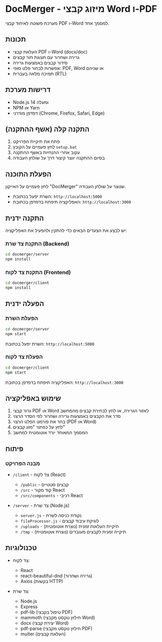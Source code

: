 # DocMerger - מיזוג קבצי Word ו-PDF

מערכת פשוטה לאיחוד קבצי PDF ו-Word למסמך אחד.

## תכונות

- העלאת קבצי PDF ו-Word (docx/doc)
- גרירה ושחרור עם תצוגת תור קבצים
- סידור קבצים באמצעות גרירה
- אפשרות לבחור פלט סופי: PDF, Word או שניהם
- תמיכה מלאה בעברית (RTL)

## דרישות מערכת

- Node.js 14 ומעלה
- NPM או Yarn
- דפדפן מודרני (Chrome, Firefox, Safari, Edge)

## התקנה קלה (אשף ההתקנה)

1. פתח את תיקיית הפרויקט
2. לחץ פעמיים על הקובץ `setup.bat`
3. עקוב אחרי ההנחיות באשף ההתקנה
4. בסיום ההתקנה יווצר קיצור דרך על שולחן העבודה

## הפעלת התוכנה

לחץ פעמיים על האייקון "DocMerger" שנוצר על שולחן העבודה.

- השרת יפעל בכתובת: `http://localhost:5000`
- האפליקציה תיפתח בדפדפן בכתובת: `http://localhost:3000`

## התקנה ידנית

יש לבצע את הצעדים הבאים כדי להתקין ולהפעיל את האפליקציה:

### התקנת צד שרת (Backend)

```bash
cd docmerger/server
npm install
```

### התקנת צד לקוח (Frontend)

```bash
cd docmerger/client
npm install
```

## הפעלה ידנית

### הפעלת השרת

```bash
cd docmerger/server
npm start
```

השרת יפעל בכתובת: `http://localhost:5000`

### הפעלת צד לקוח

```bash
cd docmerger/client
npm start
```

האפליקציה תיפתח בדפדפן בכתובת: `http://localhost:3000`

## שימוש באפליקציה

1. גרור קבצי PDF או Word לאזור הגרירה, או לחץ לבחירת קבצים מהמחשב
2. סדר את הקבצים באמצעות גרירה ושחרור לפי הסדר הרצוי
3. בחר את פורמט הפלט הרצוי (PDF או Word)
4. לחץ על כפתור "מזג קבצים"
5. המסמך המאוחד יורד אוטומטית למחשב

## פיתוח

### מבנה הפרויקט

- `/client` - צד לקוח (React)
  - `/public` - קבצים סטטיים
  - `/src` - קוד מקור React
  - `/src/components` - רכיבי React

- `/server` - צד שרת (Node.js)
  - `server.js` - נקודת כניסה לשרת
  - `fileProcessor.js` - לוגיקת עיבוד קבצים
  - `/uploads` - תיקיית העלאות זמנית (נוצרת אוטומטית)
  - `/tmp` - תיקייה זמנית לקבצים מעובדים (נוצרת אוטומטית)

## טכנולוגיות

- צד לקוח:
  - React
  - react-beautiful-dnd (גרירה ושחרור)
  - Axios (בקשות HTTP)

- צד שרת:
  - Node.js
  - Express
  - pdf-lib (טיפול בקבצי PDF)
  - mammoth (חילוץ טקסט מקבצי Word)
  - docx (יצירת קבצי Word)
  - pdf-parse (חילוץ טקסט מקבצי PDF)
  - multer (העלאת קבצים) 